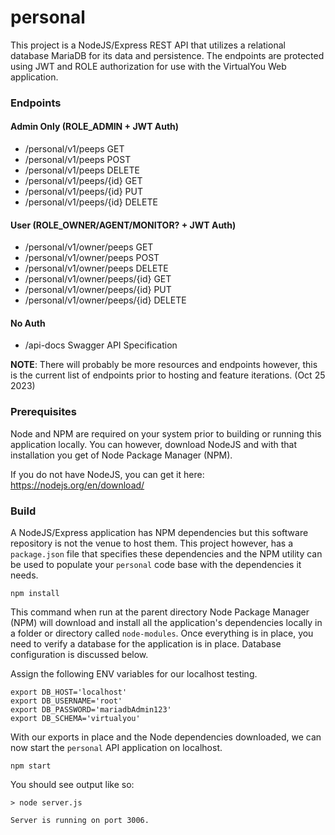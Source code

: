 # personal

This project is a NodeJS/Express REST API that utilizes a relational database
MariaDB for its data and persistence. The endpoints are protected using JWT and
ROLE authorization for use with the VirtualYou Web application.

### Endpoints
#### Admin Only (ROLE_ADMIN + JWT Auth)
- /personal/v1/peeps GET
- /personal/v1/peeps POST
- /personal/v1/peeps DELETE
- /personal/v1/peeps/{id} GET
- /personal/v1/peeps/{id} PUT
- /personal/v1/peeps/{id} DELETE

#### User (ROLE_OWNER/AGENT/MONITOR? + JWT Auth)
- /personal/v1/owner/peeps GET
- /personal/v1/owner/peeps POST
- /personal/v1/owner/peeps DELETE
- /personal/v1/owner/peeps/{id} GET
- /personal/v1/owner/peeps/{id} PUT
- /personal/v1/owner/peeps/{id} DELETE

#### No Auth
- /api-docs Swagger API Specification

**NOTE**: There will probably be more resources and endpoints however, this is the
current list of endpoints prior to hosting and feature iterations. (Oct 25 2023)

### Prerequisites

Node and NPM are required on your system prior to building or running this
application locally. You can however, download NodeJS and with that installation
you get of Node Package Manager (NPM).

If you do not have NodeJS, you can get it here: https://nodejs.org/en/download/

### Build

A NodeJS/Express application has NPM dependencies but this software repository
is not the venue to host them. This project however, has a `package.json` file
that specifies these dependencies and the NPM utility can be used to populate
your `personal` code base with the dependencies it needs.

```shell
npm install
```

This command when run at the parent directory Node Package Manager (NPM) will
download and install all the application's dependencies locally in a folder
or directory called `node-modules`. Once everything is in place, you need to
verify a database for the application is in place. Database configuration is 
discussed below.

Assign the following ENV variables for our localhost testing.

```shell
export DB_HOST='localhost'
export DB_USERNAME='root'
export DB_PASSWORD='mariadbAdmin123'
export DB_SCHEMA='virtualyou'
```

With our exports in place and the Node dependencies downloaded, we can now start
the `personal` API application on localhost.

```shell
npm start
```

You should see output like so:

```shell
> node server.js

Server is running on port 3006.
```

